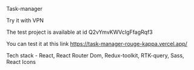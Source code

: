 Task-manager 

Try it with VPN

The test project is available at id Q2vYmvKWVcIgFfagRqf3

You can test it at this link https://task-manager-rouge-kappa.vercel.app/ 

Tech stack - React, React Router Dom, Redux-toolkit, RTK-query, Sass, React Icons

